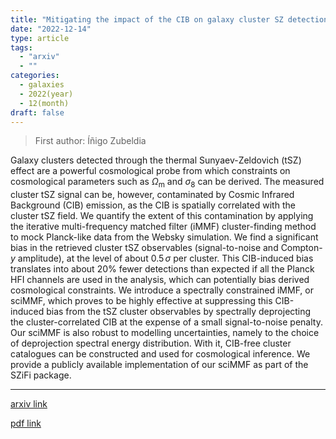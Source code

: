 ```yaml
---
title: "Mitigating the impact of the CIB on galaxy cluster SZ detection with spectrally constrained matched filters"
date: "2022-12-14"
type: article
tags:
  - "arxiv"
  - ""
categories:
  - galaxies
  - 2022(year)
  - 12(month)
draft: false
---
```


> First author: Íñigo Zubeldia

 Galaxy clusters detected through the thermal Sunyaev-Zeldovich (tSZ) effect
are a powerful cosmological probe from which constraints on cosmological
parameters such as $\Omega_{\mathrm{m}}$ and $\sigma_8$ can be derived. The
measured cluster tSZ signal can be, however, contaminated by Cosmic Infrared
Background (CIB) emission, as the CIB is spatially correlated with the cluster
tSZ field. We quantify the extent of this contamination by applying the
iterative multi-frequency matched filter (iMMF) cluster-finding method to mock
Planck-like data from the Websky simulation. We find a significant bias in the
retrieved cluster tSZ observables (signal-to-noise and Compton-$y$ amplitude),
at the level of about $0.5\, \sigma$ per cluster. This CIB-induced bias
translates into about $20$% fewer detections than expected if all the Planck
HFI channels are used in the analysis, which can potentially bias derived
cosmological constraints. We introduce a spectrally constrained iMMF, or
sciMMF, which proves to be highly effective at suppressing this CIB-induced
bias from the tSZ cluster observables by spectrally deprojecting the
cluster-correlated CIB at the expense of a small signal-to-noise penalty. Our
sciMMF is also robust to modelling uncertainties, namely to the choice of
deprojection spectral energy distribution. With it, CIB-free cluster catalogues
can be constructed and used for cosmological inference. We provide a publicly
available implementation of our sciMMF as part of the SZiFi package.

---
[arxiv link](http://arxiv.org/abs/2212.07410v1)

[pdf link](http://arxiv.org/pdf/2212.07410v1)